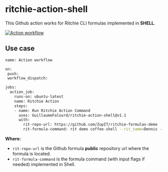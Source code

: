 # ritchie-action-shell

This Github action works for Ritchie CLI formulas implemented in **SHELL**.

[![Action workflow](https://github.com/GuillaumeFalourd/ritchie-action-shell/actions/workflows/main.yml/badge.svg)](https://github.com/GuillaumeFalourd/ritchie-action-shell/actions/workflows/main.yml)

## Use case

```bash
name: Action workflow

on:
 push:
 workflow_dispatch:

jobs:
  action_job:
    runs-on: ubuntu-latest
    name: Ritchie Action
    steps:
    - name: Run Ritchie Action Command
      uses: GuillaumeFalourd/ritchie-action-shell@v1.1
      with:
        rit-repo-url: https://github.com/ZupIT/ritchie-formulas-demo
        rit-formula-command: rit demo coffee-shell --rit_name=Dennis --rit_coffee_type=espresso --rit_delivery=false
```

**Where:**

- `rit-repo-url` is the Github formula **public** repository url where the formula is located.
- `rit-formula-command` is the formula command (with input flags if needed) implemented in Shell.
